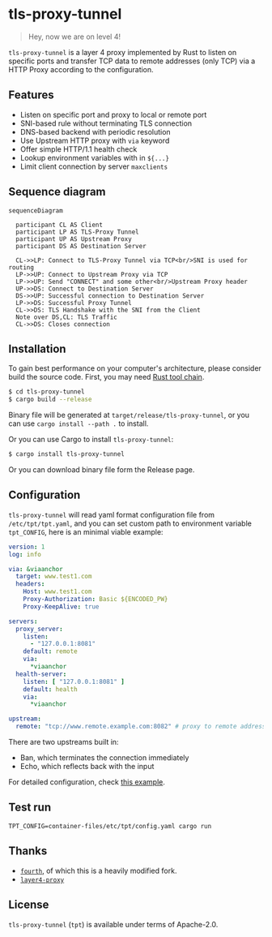 # tls-proxy-tunnel

> Hey, now we are on level 4!


`tls-proxy-tunnel` is a layer 4 proxy implemented by Rust to listen on specific ports and transfer TCP data to remote addresses (only TCP) via a HTTP Proxy according to the configuration.

## Features

- Listen on specific port and proxy to local or remote port
- SNI-based rule without terminating TLS connection
- DNS-based backend with periodic resolution
- Use Upstream HTTP proxy with `via` keyword
- Offer simple HTTP/1.1 health check
- Lookup environment variables with in `${...}`
- Limit client connection by server `maxclients`

## Sequence diagram

```mermaid
sequenceDiagram

  participant CL AS Client
  participant LP AS TLS-Proxy Tunnel
  participant UP AS Upstream Proxy
  participant DS AS Destination Server

  CL->>LP: Connect to TLS-Proxy Tunnel via TCP<br/>SNI is used for routing
  LP->>UP: Connect to Upstream Proxy via TCP
  LP->>UP: Send "CONNECT" and some other<br/>Upstream Proxy header
  UP->>DS: Connect to Destination Server
  DS->>UP: Successful connection to Destination Server
  LP->>DS: Successful Proxy Tunnel
  CL->>DS: TLS Handshake with the SNI from the Client
  Note over DS,CL: TLS Traffic
  CL->>DS: Closes connection
```

## Installation

To gain best performance on your computer's architecture, please consider build the source code. First, you may need [Rust tool chain](https://rustup.rs/).

```bash
$ cd tls-proxy-tunnel
$ cargo build --release
```

Binary file will be generated at `target/release/tls-proxy-tunnel`, or you can use `cargo install --path .` to install.

Or you can use Cargo to install `tls-proxy-tunnel`:

```bash
$ cargo install tls-proxy-tunnel
```

Or you can download binary file form the Release page.

## Configuration

`tls-proxy-tunnel` will read yaml format configuration file from `/etc/tpt/tpt.yaml`, and you can set custom path to environment variable `tpt_CONFIG`, here is an minimal viable example:

```yaml
version: 1
log: info

via: &viaanchor
  target: www.test1.com
  headers:
    Host: www.test1.com
    Proxy-Authorization: Basic ${ENCODED_PW}
    Proxy-KeepAlive: true

servers:
  proxy_server:
    listen:
      - "127.0.0.1:8081"
    default: remote
    via:
      *viaanchor
  health-server:
    listen: [ "127.0.0.1:8081" ]
    default: health
    via:
      *viaanchor

upstream:
  remote: "tcp://www.remote.example.com:8082" # proxy to remote address
```

There are two upstreams built in:
* Ban, which terminates the connection immediately
* Echo, which reflects back with the input

For detailed configuration, check [this example](./config.yaml.example).

## Test run

```shell
TPT_CONFIG=container-files/etc/tpt/config.yaml cargo run
```

## Thanks

- [`fourth`](https://crates.io/crates/fourth), of which this is a heavily modified fork.
- [`layer4-proxy`](https://code.kiers.eu/jjkiers/layer4-proxy)

## License

`tls-proxy-tunnel` (`tpt`) is available under terms of Apache-2.0.